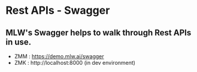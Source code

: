 # **Rest APIs - Swagger**

## MLW's Swagger helps to walk through Rest APIs in use.<br/>
*  ZMM : https://demo.mlw.ai/swagger
*  ZMK : http://localhost:8000 (in dev environment)